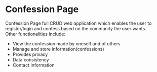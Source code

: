 # Confession Page

Confession Page full CRUD web application which enables the user to register/login and confess based on the community the user wants. </br>
Other functionalities include:
* View the confession made by oneself and of others
*	Manage and store information(confessions)
*	Provides privacy
*	Data consistency
*	Contact Information
